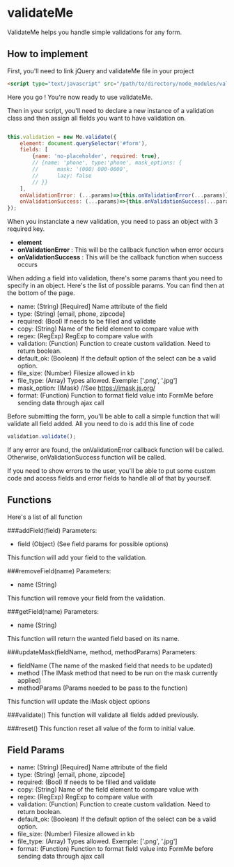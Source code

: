 validateMe
========
ValidateMe helps you handle simple validations for any form.

## How to implement

First, you'll need to link jQuery and validateMe file in your project 
```html
<script type="text/javascript" src="/path/to/directory/node_modules/validate-me/dist/me-validate.min.js""></script>
```
Here you go ! You're now ready to use validateMe.



Then in your script, you'll need to declare a new instance of a validation class and then assign all fields you want to have validation on.
```javascript

this.validation = new Me.validate({
    element: document.querySelector('#form'),
    fields: [
        {name: 'no-placeholder', required: true},
        // {name: 'phone', type:'phone', mask_options: {
        // 		mask: '(000) 000-0000',
        // 		lazy: false
        // }}
    ],
    onValidationError: (...params)=>{this.onValidationError(...params)},
    onValidationSuccess: (...params)=>{this.onValidationSuccess(...params)},
});
```

When you instanciate a new validation, you need to pass an object with 3 required key.
- **element**
- **onValidationError** : This will be the callback function when error occurs
- **onValidationSuccess** : This will be the callback function when success occurs

When adding a field into validation, there's some params thant you need to specify in an object. Here's the list of possible params. You can find then at the bottom of the page.

- name: (String) [Required] Name attribute of the field
- type: (String) [email, phone, zipcode]
- required: (Bool) If needs to be filled and validate
- copy: (String) Name of the field element to compare value with
- regex: (RegExp) RegExp to compare value with
- validation: (Function) Function to create custom validation. Need to return boolean.
- default_ok: (Boolean) If the default option of the select can be a valid option.
- file_size: (Number) Filesize allowed in kb
- file_type: (Array) Types allowed. Exemple: ['.png', '.jpg']
- mask_option: (IMask) //See https://imask.js.org/
- format: (Function) Function to format field value into FormMe before sending data through ajax call

Before submitting the form, you'll be able to call a simple function that will validate all field added. All you need to do is add this line of code
```javascript
validation.validate();
```

If any error are found, the onValidationError callback function will be called. Otherwise, onValidationSuccess function will be called.

If you need to show errors to the user, you'll be able to put some custom code and access fields and error fields to handle all of that by yourself.

## Functions
Here's a list of all function

###addField(field)
Parameters:
 - field (Object) (See field params for possible options)
 
This function will add your field to the validation.

###removeField(name)
Parameters:
 - name (String)
  
This function will remove your field from the validation.

###getField(name)
Parameters:
 - name (String)
  
This function will return the wanted field based on its name.

###updateMask(fieldName, method, methodParams)
Parameters:
 - fieldName (The name of the masked field that needs to be updated)
 - method (The IMask method that need to be run on the mask currently applied)
 - methodParams (Params needed to be pass to the function)
  
This function will update the iMask object options

###validate()
This function will validate all fields added previously.

###reset()
This function reset all value of the form to initial value.


## Field Params

- name: (String) [Required] Name attribute of the field
- type: (String) [email, phone, zipcode]
- required: (Bool) If needs to be filled and validate
- copy: (String) Name of the field element to compare value with
- regex: (RegExp) RegExp to compare value with
- validation: (Function) Function to create custom validation. Need to return boolean.
- default_ok: (Boolean) If the default option of the select can be a valid option.
- file_size: (Number) Filesize allowed in kb
- file_type: (Array) Types allowed. Exemple: ['.png', '.jpg']
- format: (Function) Function to format field value into FormMe before sending data through ajax call


